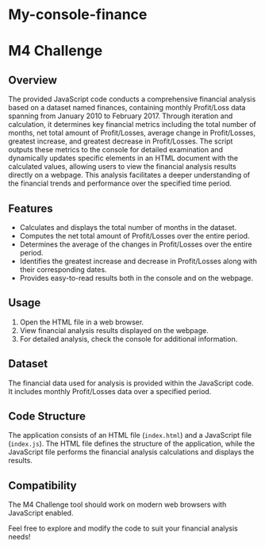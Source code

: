 # My-console-finance
# M4 Challenge

## Overview

The provided JavaScript code conducts a comprehensive financial analysis based on a dataset named finances, containing monthly Profit/Loss data spanning from January 2010 to February 2017. Through iteration and calculation, it determines key financial metrics including the total number of months, net total amount of Profit/Losses, average change in Profit/Losses, greatest increase, and greatest decrease in Profit/Losses. The script outputs these metrics to the console for detailed examination and dynamically updates specific elements in an HTML document with the calculated values, allowing users to view the financial analysis results directly on a webpage. This analysis facilitates a deeper understanding of the financial trends and performance over the specified time period.

## Features

- Calculates and displays the total number of months in the dataset.
- Computes the net total amount of Profit/Losses over the entire period.
- Determines the average of the changes in Profit/Losses over the entire period.
- Identifies the greatest increase and decrease in Profit/Losses along with their corresponding dates.
- Provides easy-to-read results both in the console and on the webpage.

## Usage

1. Open the HTML file in a web browser.
2. View financial analysis results displayed on the webpage.
3. For detailed analysis, check the console for additional information.

## Dataset

The financial data used for analysis is provided within the JavaScript code. It includes monthly Profit/Losses data over a specified period.

## Code Structure

The application consists of an HTML file (`index.html`) and a JavaScript file (`index.js`). The HTML file defines the structure of the application, while the JavaScript file performs the financial analysis calculations and displays the results.

## Compatibility

The M4 Challenge tool should work on modern web browsers with JavaScript enabled.

Feel free to explore and modify the code to suit your financial analysis needs!



